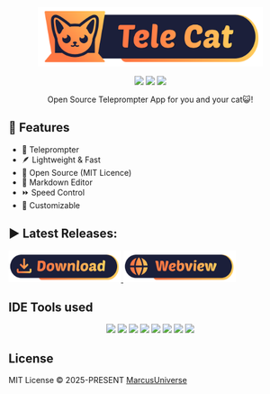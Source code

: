 <p align="center">
<a href="https://marcus-universe.github.io/TeleCat/" target="_blank">
    <img width="400" src="./public/SVG/logo_wide.svg" alt="logo">
</a>
</p>
<center>
<div align="center">
<img src="https://img.shields.io/github/license/marcus-universe/TeleCat.svg" />
<img src="https://img.shields.io/github/downloads/marcus-universe/TeleCat/total.svg" />
<img src="https://img.shields.io/github/package-json/v/marcus-universe/TeleCat?style=for-the-badge.svg" />
</div>
</center>
<p align="center">
Open Source Teleprompter App for you and your cat😺!
<br />

<h2>🚀 Features</h2>
<ul>
    <li>📜 Teleprompter</li>
    <li>🪶 Lightweight & Fast</li>
    <li>🔎 Open Source (MIT Licence)</li>
    <li>📝 Markdown Editor</li>
    <li>⏩ Speed Control</li>
    <li>🌈 Customizable</li>
</ul>

<h2> ▶️ Latest Releases:</h2>
<a href="https://github.com/marcus-universe/TeleCat/releases/latest" target="_blank">
    <img width="200" src="./public/SVG/download.svg" alt="logo">
</a>
<a href="https://marcus-universe.github.io/TeleCat/" target="_blank">
    <img width="200" src="./public/SVG/webview.svg" alt="logo">
</a>

## IDE Tools used
<div align="center">
<img src="https://img.shields.io/github/package-json/dependency-version/marcus-universe/TeleCat/nuxt.svg?logo=nuxt" />
<img src="https://img.shields.io/github/package-json/dependency-version/marcus-universe/TeleCat/@tauri-apps/api.svg?logo=tauri" />
<img src="https://img.shields.io/github/package-json/dependency-version/marcus-universe/TeleCat/pinia.svg" />
<img src="https://img.shields.io/github/package-json/dependency-version/marcus-universe/TeleCat/vue.svg?logo=vuedotjs" />
<img src="https://img.shields.io/github/package-json/dependency-version/marcus-universe/TeleCat/marked.svg?logo=markdown" />
<img src="https://img.shields.io/badge/typescript--blue?logo=typescript&logoColor=eeeeee" />
<img src="https://img.shields.io/badge/eslint--blue?logo=eslint&logoColor=eeeeee" />
<img src="https://img.shields.io/badge/rust--blue?logo=rust" />
</div>

## License

MIT License © 2025-PRESENT [MarcusUniverse](https://github.com/marcus-universe)
